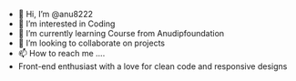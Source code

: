 - 👋 Hi, I’m @anu8222
- 👀 I’m interested in Coding
- 🌱 I’m currently learning Course from Anudipfoundation
- 💞️ I’m looking to collaborate on projects
- 📫 How to reach me ....
- Front-end enthusiast with a love for clean code and responsive designs

<!---
anu8222/anu8222 is a ✨ special ✨ repository because its `README.md` (this file) appears on your GitHub profile.
You can click the Preview link to take a look at your changes.
--->
